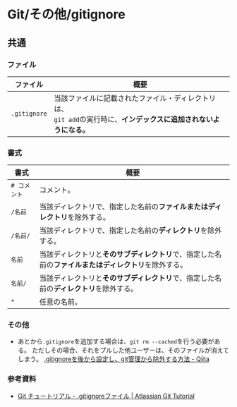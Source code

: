 # Git/その他/gitignore

## 共通

### ファイル

| ファイル     | 概要                                                         |
| ------------ | ------------------------------------------------------------ |
| `.gitignore` | 当該ファイルに記載されたファイル・ディレクトリは、<br />`git add`の実行時に、**インデックスに追加されないようになる。** |

### 書式

| 書式         | 概要                                                         |
| ------------ | ------------------------------------------------------------ |
| `# コメント` | コメント。                                                   |
| `/名前`      | 当該ディレクトリで、指定した名前の**ファイルまたはディレクトリ**を除外する。 |
| `/名前/`     | 当該ディレクトリで、指定した名前の**ディレクトリ**を除外する。 |
| `名前`       | 当該ディレクトリと**そのサブディレクトリ**で、指定した名前の**ファイルまたはディレクトリ**を除外する。 |
| `名前/`      | 当該ディレクトリと**そのサブディレクトリ**で、指定した名前の**ディレクトリ**を除外する。 |
| `*`          | 任意の名前。                                                 |

### その他

- あとから`.gitignore`を追加する場合は、`git rm --cached`を行う必要がある。
  ただしその場合、それをプルした他ユーザーは、そのファイルが消えてしまう。
  [.gitignoreを後から設定し、git管理から除外する方法 - Qiita](https://qiita.com/yutosa3/items/25ab031c8061e8c9a4c4)

### 参考資料

- [Git チュートリアル - .gitignoreファイル | Atlassian Git Tutorial](https://www.atlassian.com/ja/git/tutorials/saving-changes/gitignore)
